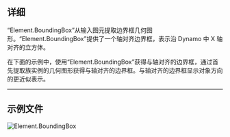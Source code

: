 ## 详细
“Element.BoundingBox”从输入图元提取边界框几何图形。“Element.BoundingBox”提供了一个轴对齐边界框，表示沿 Dynamo 中 X 轴对齐的立方体。

在下面的示例中，使用“Element.BoundingBox”获得与轴对齐的边界框，通过首先提取族实例的几何图形获得与轴对齐的边界框。与轴对齐的边界框显示对象方向的更近似表示。
___
## 示例文件

![Element.BoundingBox](./Revit.Elements.Element.BoundingBox_img.jpg)
